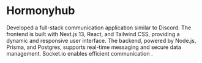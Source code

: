 # Hormonyhub
Developed a full-stack communication application similar to Discord. The frontend is built with Next.js 13, React, and Tailwind CSS, providing a dynamic and responsive user interface. The backend, powered by Node.js, Prisma, and Postgres, supports real-time messaging and secure data management. Socket.io enables efficient  communication .
